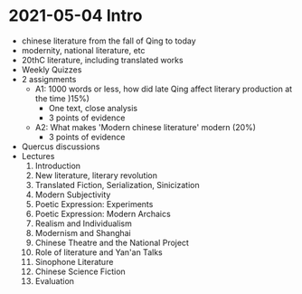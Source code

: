 # 2021-05-04 Intro

* chinese literature from the fall of Qing to today
* modernity, national literature, etc
* 20thC literature, including translated works
* Weekly Quizzes
* 2 assignments
  * A1: 1000 words or less, how did late Qing affect literary production at the time )15%)
    * One text, close analysis
    * 3 points of evidence
  * A2: What makes 'Modern chinese literature' modern (20%)
    * 3 points of evidence
* Quercus discussions
* Lectures
  1. Introduction
  2. New literature, literary revolution
  3. Translated Fiction, Serialization, Sinicization
  4. Modern Subjectivity
  5. Poetic Expression: Experiments
  6. Poetic Expression: Modern Archaics
  7. Realism and Individualism
  8. Modernism and Shanghai
  9. Chinese Theatre and the National Project
  10. Role of literature and Yan'an Talks
  11. Sinophone Literature
  12. Chinese Science Fiction
  13. Evaluation